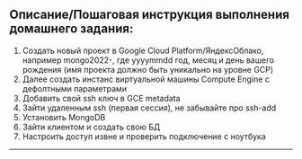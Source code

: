 ## **Описание/Пошаговая инструкция выполнения домашнего задания:**  
1. Создать новый проект в Google Cloud Platform/ЯндексОблако, например mongo2022-, где yyyymmdd год, месяц и день вашего рождения (имя проекта должно быть уникально на уровне GCP)
1. Далее создать инстанс виртуальной машины Compute Engine с дефолтными параметрами
1. Добавить свой ssh ключ в GCE metadata
1. Зайти удаленным ssh (первая сессия), не забывайте про ssh-add
1. Установить MongoDB
1. Зайти клиентом и создать свою БД
1. Настроить доступ извне и проверить подключение с ноутбука
---

